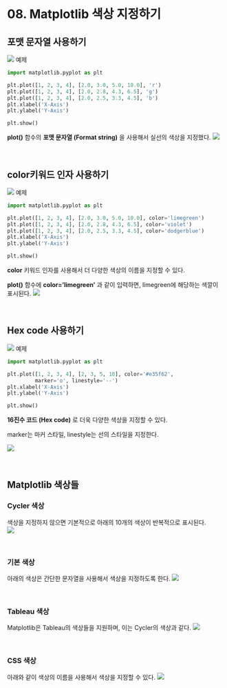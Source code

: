 # 08. Matplotlib 색상 지정하기
## 포맷 문자열 사용하기
![](Images/2023-05-06-17-10-47.png)
예제  
```python
import matplotlib.pyplot as plt

plt.plot([1, 2, 3, 4], [2.0, 3.0, 5.0, 10.0], 'r')
plt.plot([1, 2, 3, 4], [2.0, 2.8, 4.3, 6.5], 'g')
plt.plot([1, 2, 3, 4], [2.0, 2.5, 3.3, 4.5], 'b')
plt.xlabel('X-Axis')
plt.ylabel('Y-Axis')

plt.show()
```
**plot()** 함수의 **포맷 문자열 (Format string)** 을 사용해서 실선의 색상을 지정했다.
![](Images/2023-05-06-17-11-35.png)

</br>

## color키워드 인자 사용하기
![](Images/2023-05-06-17-11-54.png)
예제  
```python
import matplotlib.pyplot as plt

plt.plot([1, 2, 3, 4], [2.0, 3.0, 5.0, 10.0], color='limegreen')
plt.plot([1, 2, 3, 4], [2.0, 2.8, 4.3, 6.5], color='violet')
plt.plot([1, 2, 3, 4], [2.0, 2.5, 3.3, 4.5], color='dodgerblue')
plt.xlabel('X-Axis')
plt.ylabel('Y-Axis')

plt.show()
```
**color** 키워드 인자를 사용해서 더 다양한 색상의 이름을 지정할 수 있다.

**plot()** 함수에 **color=’limegreen’** 과 같이 입력하면, limegreen에 해당하는 색깔이 표시된다.
![](Images/2023-05-06-17-13-00.png)

</br>

## Hex code 사용하기
![](Images/2023-05-06-17-13-20.png)
예제  
```python
import matplotlib.pyplot as plt

plt.plot([1, 2, 3, 4], [2, 3, 5, 10], color='#e35f62',
         marker='o', linestyle='--')
plt.xlabel('X-Axis')
plt.ylabel('Y-Axis')

plt.show()
```
**16진수 코드 (Hex code)** 로 더욱 다양한 색상을 지정할 수 있다.

marker는 마커 스타일, linestyle는 선의 스타일을 지정한다.

![](Images/2023-05-06-17-14-30.png)

</br>

## Matplotlib 색상들
### Cycler 색상
색상을 지정하지 않으면 기본적으로 아래의 10개의 색상이 반복적으로 표시된다.  
![](Images/2023-05-06-17-15-07.png)

</br>

### 기본 색상
아래의 색상은 간단한 문자열을 사용해서 색상을 지정하도록 한다.
![](Images/2023-05-06-17-15-37.png)

</br>

### Tableau 색상
Matplotlib은 Tableau의 색상들을 지원하며, 이는 Cycler의 색상과 같다.
![](Images/2023-05-06-17-16-09.png)

</br>

### CSS 색상
아래와 같이 색상의 이름을 사용해서 색상을 지정할 수 있다.
![](Images/2023-05-06-17-16-31.png)